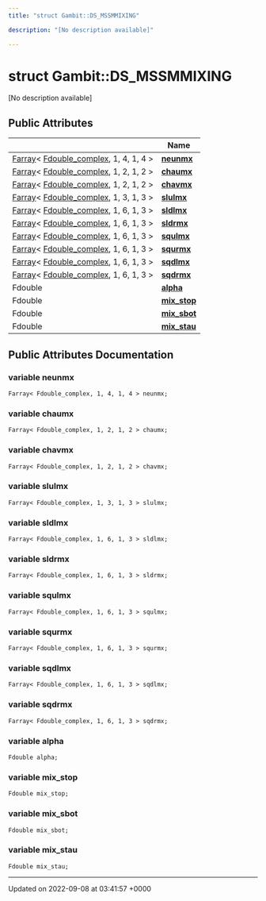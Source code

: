 ```yaml
---
title: "struct Gambit::DS_MSSMMIXING"

description: "[No description available]"

---
```


# struct Gambit::DS_MSSMMIXING



[No description available]

## Public Attributes

|                | Name           |
| -------------- | -------------- |
| [Farray](/documentation/code/classes/classgambit_1_1farray/)< [Fdouble_complex](/documentation/code/classes/classgambit_1_1fcomplext/), 1, 4, 1, 4 > | **[neunmx](/documentation/code/classes/structgambit_1_1ds__mssmmixing/#variable-neunmx)**  |
| [Farray](/documentation/code/classes/classgambit_1_1farray/)< [Fdouble_complex](/documentation/code/classes/classgambit_1_1fcomplext/), 1, 2, 1, 2 > | **[chaumx](/documentation/code/classes/structgambit_1_1ds__mssmmixing/#variable-chaumx)**  |
| [Farray](/documentation/code/classes/classgambit_1_1farray/)< [Fdouble_complex](/documentation/code/classes/classgambit_1_1fcomplext/), 1, 2, 1, 2 > | **[chavmx](/documentation/code/classes/structgambit_1_1ds__mssmmixing/#variable-chavmx)**  |
| [Farray](/documentation/code/classes/classgambit_1_1farray/)< [Fdouble_complex](/documentation/code/classes/classgambit_1_1fcomplext/), 1, 3, 1, 3 > | **[slulmx](/documentation/code/classes/structgambit_1_1ds__mssmmixing/#variable-slulmx)**  |
| [Farray](/documentation/code/classes/classgambit_1_1farray/)< [Fdouble_complex](/documentation/code/classes/classgambit_1_1fcomplext/), 1, 6, 1, 3 > | **[sldlmx](/documentation/code/classes/structgambit_1_1ds__mssmmixing/#variable-sldlmx)**  |
| [Farray](/documentation/code/classes/classgambit_1_1farray/)< [Fdouble_complex](/documentation/code/classes/classgambit_1_1fcomplext/), 1, 6, 1, 3 > | **[sldrmx](/documentation/code/classes/structgambit_1_1ds__mssmmixing/#variable-sldrmx)**  |
| [Farray](/documentation/code/classes/classgambit_1_1farray/)< [Fdouble_complex](/documentation/code/classes/classgambit_1_1fcomplext/), 1, 6, 1, 3 > | **[squlmx](/documentation/code/classes/structgambit_1_1ds__mssmmixing/#variable-squlmx)**  |
| [Farray](/documentation/code/classes/classgambit_1_1farray/)< [Fdouble_complex](/documentation/code/classes/classgambit_1_1fcomplext/), 1, 6, 1, 3 > | **[squrmx](/documentation/code/classes/structgambit_1_1ds__mssmmixing/#variable-squrmx)**  |
| [Farray](/documentation/code/classes/classgambit_1_1farray/)< [Fdouble_complex](/documentation/code/classes/classgambit_1_1fcomplext/), 1, 6, 1, 3 > | **[sqdlmx](/documentation/code/classes/structgambit_1_1ds__mssmmixing/#variable-sqdlmx)**  |
| [Farray](/documentation/code/classes/classgambit_1_1farray/)< [Fdouble_complex](/documentation/code/classes/classgambit_1_1fcomplext/), 1, 6, 1, 3 > | **[sqdrmx](/documentation/code/classes/structgambit_1_1ds__mssmmixing/#variable-sqdrmx)**  |
| Fdouble | **[alpha](/documentation/code/classes/structgambit_1_1ds__mssmmixing/#variable-alpha)**  |
| Fdouble | **[mix_stop](/documentation/code/classes/structgambit_1_1ds__mssmmixing/#variable-mix-stop)**  |
| Fdouble | **[mix_sbot](/documentation/code/classes/structgambit_1_1ds__mssmmixing/#variable-mix-sbot)**  |
| Fdouble | **[mix_stau](/documentation/code/classes/structgambit_1_1ds__mssmmixing/#variable-mix-stau)**  |

## Public Attributes Documentation

### variable neunmx

```
Farray< Fdouble_complex, 1, 4, 1, 4 > neunmx;
```


### variable chaumx

```
Farray< Fdouble_complex, 1, 2, 1, 2 > chaumx;
```


### variable chavmx

```
Farray< Fdouble_complex, 1, 2, 1, 2 > chavmx;
```


### variable slulmx

```
Farray< Fdouble_complex, 1, 3, 1, 3 > slulmx;
```


### variable sldlmx

```
Farray< Fdouble_complex, 1, 6, 1, 3 > sldlmx;
```


### variable sldrmx

```
Farray< Fdouble_complex, 1, 6, 1, 3 > sldrmx;
```


### variable squlmx

```
Farray< Fdouble_complex, 1, 6, 1, 3 > squlmx;
```


### variable squrmx

```
Farray< Fdouble_complex, 1, 6, 1, 3 > squrmx;
```


### variable sqdlmx

```
Farray< Fdouble_complex, 1, 6, 1, 3 > sqdlmx;
```


### variable sqdrmx

```
Farray< Fdouble_complex, 1, 6, 1, 3 > sqdrmx;
```


### variable alpha

```
Fdouble alpha;
```


### variable mix_stop

```
Fdouble mix_stop;
```


### variable mix_sbot

```
Fdouble mix_sbot;
```


### variable mix_stau

```
Fdouble mix_stau;
```


-------------------------------

Updated on 2022-09-08 at 03:41:57 +0000